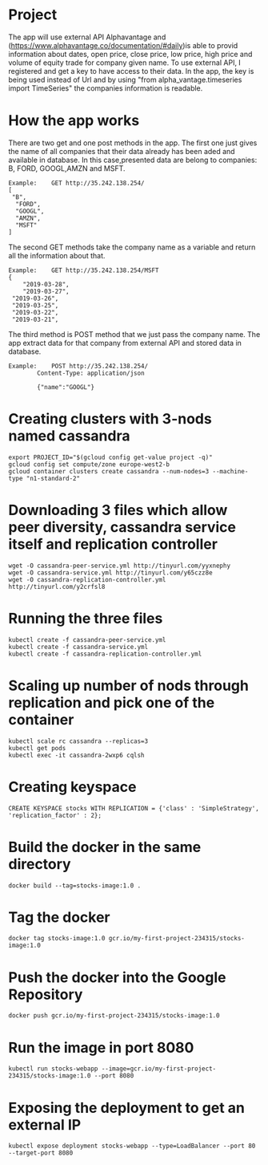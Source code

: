 # Project

The app will use external API Alphavantage and (https://www.alphavantage.co/documentation/#daily)is able to provid information about dates, open price, close price, low price, high price and volume of equity trade for company given name.
To use external API, I registered and get a key to have access to their data. In the app, the key is being used instead of Url and by using "from alpha_vantage.timeseries import TimeSeries" the companies information is readable.


# How the app works

There are two get and one post methods in the app. The first one just gives the name of all companies that their data already has been aded and available in database. In this case,presented data are belong to companies: B, FORD, GOOGL,AMZN and MSFT.

	Example:	GET http://35.242.138.254/
	[
 	 "B",
	  "FORD",
	  "GOOGL",
	  "AMZN",
	  "MSFT"
	]

The second GET methods take the company name as a variable and return all the information about that.

	Example: 	GET http://35.242.138.254/MSFT
	{
     	"2019-03-28",
    	"2019-03-27",
   	 "2019-03-26",
   	 "2019-03-25",
   	 "2019-03-22",
   	 "2019-03-21",

The third method is POST method that we just pass the company name. The app extract data for that company from external API and stored data in database.

	Example:	POST http://35.242.138.254/
			Content-Type: application/json

			{"name":"GOOGL"}
			
# Creating clusters with 3-nods named cassandra

	export PROJECT_ID="$(gcloud config get-value project -q)"
	gcloud config set compute/zone europe-west2-b
	gcloud container clusters create cassandra --num-nodes=3 --machine-type "n1-standard-2"
	
# Downloading 3 files which allow peer diversity, cassandra service itself and replication controller
	wget -O cassandra-peer-service.yml http://tinyurl.com/yyxnephy
	wget -O cassandra-service.yml http://tinyurl.com/y65czz8e
	wget -O cassandra-replication-controller.yml http://tinyurl.com/y2crfsl8
	
# Running the three files
	kubectl create -f cassandra-peer-service.yml
	kubectl create -f cassandra-service.yml
	kubectl create -f cassandra-replication-controller.yml
	
# Scaling up number of nods through replication and pick one of the container 
	kubectl scale rc cassandra --replicas=3
	kubectl get pods
	kubectl exec -it cassandra-2wxp6 cqlsh
	
# Creating keyspace
	CREATE KEYSPACE stocks WITH REPLICATION = {'class' : 'SimpleStrategy', 'replication_factor' : 2};

# Build the docker in the same directory
	docker build --tag=stocks-image:1.0 .
	
# Tag the docker
	docker tag stocks-image:1.0 gcr.io/my-first-project-234315/stocks-image:1.0
	
# Push the docker into the Google Repository
	docker push gcr.io/my-first-project-234315/stocks-image:1.0
	
# Run the image in port 8080
	kubectl run stocks-webapp --image=gcr.io/my-first-project-234315/stocks-image:1.0 --port 8080
	
# Exposing the deployment to get an external IP
	kubectl expose deployment stocks-webapp --type=LoadBalancer --port 80 --target-port 8080
